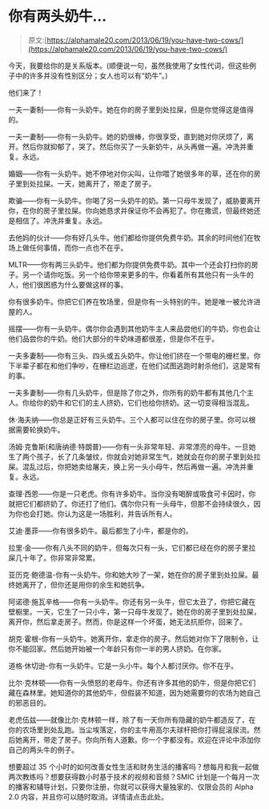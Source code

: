 # 你有两头奶牛…

> 原文:[https://alphamale20.com/2013/06/19/you-have-two-cows/](https://alphamale20.com/2013/06/19/you-have-two-cows/)

今天，我要给你的是关系版本。(顺便说一句，虽然我使用了女性代词，但这些例子中的许多并没有性别区分；女人也可以有“奶牛”。)

他们来了！

一夫一妻制——你有一头奶牛。她在你的房子里到处拉屎，但是你觉得这是值得的。

一夫一妻制——你有一头奶牛。她的奶很棒，你很享受，直到她对你厌烦了，离开。然后你就抑郁了，哭了。然后你买了一头新奶牛，从头再做一遍。冲洗并重复。永远。

婚姻——你有一头奶牛。她不停地对你尖叫，让你喂了她很多年的草，还在你的房子里到处拉屎。一天，她离开了，带走了房子。

欺骗——你有一头奶牛。你喝了另一头奶牛的奶。第一只母牛发现了，威胁要离开你，在你的房子里拉屎。你向她恳求并保证你不会再犯了。你在撒谎，但最终她还是相信了。冲洗并重复。永远。

去他妈的伙计——你有好几头牛。他们都给你提供免费牛奶。其余的时间他们在牧场上做任何事情，而你一点也不在乎。

MLTR——你有两三头奶牛。他们都为你提供免费牛奶。其中一个还会打扫你的房子。另一个请你吃饭。另一个给你带来更多的牛。你看着所有其他只有一头牛的人，他们很困惑为什么要做这样的事。

你有很多奶牛。你把它们养在牧场里，但是你有一头特别的牛。她是唯一被允许进屋的人。

摇摆——你有一头奶牛。偶尔你会遇到其他奶牛主人来品尝他们的牛奶，你也会让他们品尝你的牛奶。他们大部分的牛奶味道都很差，但是你不在乎。

一夫多妻制——你有三头、四头或五头奶牛。你让他们挤在一个带电的栅栏里。你下半辈子都在和他们争吵，在栅栏边巡逻，在他们试图逃跑时射杀他们，这是常有的事。

一夫多妻制——你有几头奶牛，但是除了你之外，你所有的奶牛都有其他几个主人。你给你的奶牛和它们的主人挤奶，它们也给你挤奶。这一切变得相当混乱。

休·海夫纳——你总是正好有三头奶牛。三个人都可以住在你的房子里。你可以根据需要轮换奶牛。

汤姆·克鲁斯(和唐纳德·特朗普)——你有一头非常年轻、非常漂亮的母牛。一旦她生了两个孩子，长了几条皱纹，你就会对她非常生气，她就会在你的房子里到处拉屎。混乱过后，你把她卖给屠夫，换上另一头小母牛，然后再做一遍。冲洗并重复。永远。

查理·西恩——你是一只老虎。你有许多奶牛。当你没有喝醉或吸食可卡因时，你就把它们都挤奶了。你还打了他们。偶尔你只有一头母牛，但那不会持续很久，因为你也会打她。你认为这是一场胜利，并告诉所有人。

艾迪·墨菲——你有很多奶牛。最后都生了小牛，都是你的。

拉里·金——你有八头不同的奶牛，但每次只有一头，它们都已经在你的房子里拉屎几十年了。你非常非常累。

亚历克·鲍德温-你有一头奶牛。你和她大吵了一架，她在你的房子里到处拉屎。最终她离开了，但你还是用你的余生和她抗争。

阿诺德·施瓦辛格——你有一头奶牛。你还有另一头牛，但它太丑了，你把它藏在壁橱里。一天，它生了一只小牛，第一只母牛发现了。她在你的房子里到处拉屎，离开你，然后拿走房子。然而，你是这样一个坏蛋，她无法抗拒你，回来了。

胡克·霍根-你有一头奶牛。她离开你，拿走你的房子。然后她对你下了限制令，让你不能回家。然后她开始被一个年龄只有你一半的男人挤奶。在你家。

道格·休切逊-你有一头奶牛。它是一头小牛。每个人都讨厌你。你不在乎。

比尔·克林顿——你有一头愤怒的老母牛。你还有许多其他的奶牛，但是你把它们藏在森林里。她知道你的其他奶牛，但假装不知道，因为她需要你的农场为她自己的邪恶目的。

老虎伍兹——就像比尔·克林顿一样，除了有一天你所有隐藏的奶牛都造反了，在你的农场里到处乱跑。当尘埃落定，你的主牛用高尔夫球杆把你打得屁滚尿流。然后她离开，带走了房子。你向所有人道歉。你一个字都没有。欢迎在评论中添加你自己的两头牛的例子。

想要超过 35 个小时的如何改善女性生活和财务生活的播客吗？想每月和我一起做两次教练吗？想要获得数小时基于技术的视频和音频？SMIC 计划是一个每月一次的播客和辅导计划，只要你注册，你就可以获得大量独家的、仅限会员的 Alpha 2.0 内容，并且你可以随时取消。详情请点击此处。